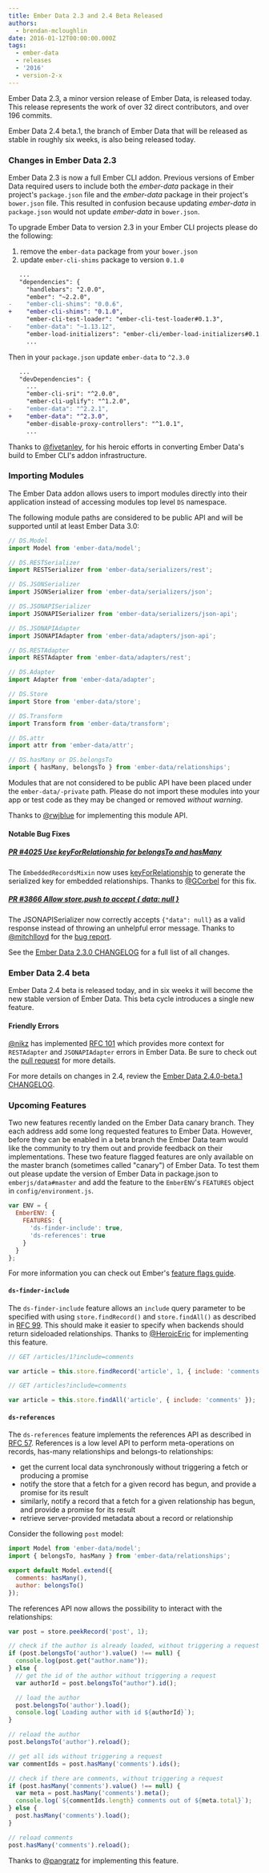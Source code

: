 ```yaml
---
title: Ember Data 2.3 and 2.4 Beta Released
authors:
  - brendan-mcloughlin
date: 2016-01-12T00:00:00.000Z
tags:
  - ember-data
  - releases
  - '2016'
  - version-2-x
---
```



Ember Data 2.3, a minor version release of Ember Data, is released today. This release represents the work of over 32 direct contributors, and over 196 commits.

Ember Data 2.4 beta.1, the branch of Ember Data that will be released as stable in roughly six weeks, is also being released today.

### Changes in Ember Data 2.3

Ember Data 2.3 is now a full Ember CLI addon. Previous versions of
Ember Data required users to include both the *ember-data* package in
their project's `package.json` file and the *ember-data* package in
their project's `bower.json` file. This resulted in confusion because
updating *ember-data* in `package.json` would not update *ember-data*
in `bower.json`.

To upgrade Ember Data to version 2.3 in your Ember CLI projects please
do the following:

  1. remove the `ember-data` package from your `bower.json`
  2. update `ember-cli-shims` package to version `0.1.0`

```diff
   ...
   "dependencies": {
     "handlebars": "2.0.0",
     "ember": "~2.2.0",
-    "ember-cli-shims": "0.0.6",
+    "ember-cli-shims": "0.1.0",
     "ember-cli-test-loader": "ember-cli-test-loader#0.1.3",
-    "ember-data": "~1.13.12",
     "ember-load-initializers": "ember-cli/ember-load-initializers#0.1.5",
     ...
```

Then in your `package.json` update `ember-data` to `^2.3.0`

```diff
   ...
   "devDependencies": {
     ...
     "ember-cli-sri": "^2.0.0",
     "ember-cli-uglify": "^1.2.0",
-    "ember-data": "^2.2.1",
+    "ember-data": "^2.3.0",
     "ember-disable-proxy-controllers": "^1.0.1",
     ...
```

Thanks to [@fivetanley](https://github.com/fivetanley), for his heroic
efforts in converting Ember Data's build to Ember CLI's addon
infrastructure.


### Importing Modules

The Ember Data addon allows users to import modules directly into
their application instead of accessing modules top level `DS` namespace.

The following module paths are considered to be public API and will be supported until at least Ember Data 3.0:

```js
// DS.Model
import Model from 'ember-data/model';

// DS.RESTSerializer
import RESTSerializer from 'ember-data/serializers/rest';

// DS.JSONSerializer
import JSONSerializer from 'ember-data/serializers/json';

// DS.JSONAPISerializer
import JSONAPISerializer from 'ember-data/serializers/json-api';

// DS.JSONAPIAdapter
import JSONAPIAdapter from 'ember-data/adapters/json-api';

// DS.RESTAdapter
import RESTAdapter from 'ember-data/adapters/rest';

// DS.Adapter
import Adapter from 'ember-data/adapter';

// DS.Store
import Store from 'ember-data/store';

// DS.Transform
import Transform from 'ember-data/transform';

// DS.attr
import attr from 'ember-data/attr';

// DS.hasMany or DS.belongsTo
import { hasMany, belongsTo } from 'ember-data/relationships';
```

Modules that are not considered to be public API have been placed under the `ember-data/-private` path. Please do not import these modules into your app or test code as they may be changed or removed *without warning*.

Thanks to [@rwjblue](https://github.com/rwjblue) for implementing this
module API.

#### Notable Bug Fixes

##### [PR #4025 Use keyForRelationship for belongsTo and hasMany](https://github.com/emberjs/data/pull/4025/)
The `EmbeddedRecordsMixin` now uses [keyForRelationship](http://emberjs.com/api/data/classes/DS.RESTSerializer.html#method_keyForRelationship) to generate the serialized key for embedded relationships. Thanks to [@GCorbel](https://github.com/GCorbel) for this fix.

##### [PR #3866 Allow store.push to accept { data: null }](https://github.com/emberjs/data/pull/3866)
The JSONAPISerializer now correctly accepts `{"data": null}` as a valid response instead of throwing an unhelpful error message. Thanks to [@mitchlloyd](https://github.com/mitchlloyd) for the [bug report](https://github.com/emberjs/data/issues/3790).


See the [Ember Data 2.3.0 CHANGELOG](https://github.com/emberjs/data/blob/v2.3.0/CHANGELOG.md) for a full list of all changes.


### Ember Data 2.4 beta

Ember Data 2.4 beta is released today, and in six weeks it will become the
new stable version of Ember Data. This beta cycle introduces a single new feature.

#### Friendly Errors

[@nikz](https://github.com/nikz) has implemented
[RFC 101](https://github.com/emberjs/rfcs/pull/101) which provides
more context for `RESTAdapter` and `JSONAPIAdapter` errors in Ember
Data. Be sure to check out the
[pull request](https://github.com/emberjs/data/pull/3930) for more
details.

For more details on changes in 2.4, review the
[Ember Data 2.4.0-beta.1 CHANGELOG](https://github.com/emberjs/data/blob/v2.4.0-beta.1/CHANGELOG.md).


### Upcoming Features

Two new features recently landed on the Ember Data canary branch. They
each address add some long requested features to Ember Data. However,
before they can be enabled in a beta branch the Ember Data team would
like the community to try them out and provide feedback on their
implementations. These two feature flagged features are only available
on the master branch (sometimes called "canary") of Ember Data. To
test them out please update the version of Ember Data in package.json
to `emberjs/data#master` and add the feature to the `EmberENV`'s
`FEATURES` object in `config/environment.js`.

```config/environment.js
var ENV = {
  EmberENV: {
    FEATURES: {
      'ds-finder-include': true,
      'ds-references': true
    }
  }
};
```

For more information you can check out Ember's
[feature flags guide](https://guides.emberjs.com/v2.2.0/configuring-ember/feature-flags/).

#### `ds-finder-include`

The `ds-finder-include` feature allows an `include` query parameter to
be specified with using `store.findRecord()` and `store.findAll()` as
described in [RFC 99](https://github.com/emberjs/rfcs/pull/99). This
should make it easier to specify when backends should return
sideloaded relationships. Thanks to
[@HeroicEric](https://github.com/HeroicEric) for implementing this
feature.

```js
// GET /articles/1?include=comments

var article = this.store.findRecord('article', 1, { include: 'comments' });
```

```js
// GET /articles?include=comments

var article = this.store.findAll('article', { include: 'comments' });
```

#### `ds-references`

The `ds-references` feature implements the references API as described
in [RFC 57](https://github.com/emberjs/rfcs/pull/57). References is a
low level API to perform meta-operations on records, has-many
relationships and belongs-to relationships:

  * get the current local data synchronously without triggering a fetch or producing a promise
  * notify the store that a fetch for a given record has begun, and provide a promise for its result
  * similarly, notify a record that a fetch for a given relationship has begun, and provide a promise for its result
  * retrieve server-provided metadata about a record or relationship

Consider the following `post` model:

```app/models/post.js
import Model from 'ember-data/model';
import { belongsTo, hasMany } from 'ember-data/relationships';

export default Model.extend({
  comments: hasMany(),
  author: belongsTo()
});
```

The references API now allows the possibility to interact with the relationships:

```js
var post = store.peekRecord('post', 1);

// check if the author is already loaded, without triggering a request
if (post.belongsTo('author').value() !== null) {
  console.log(post.get("author.name"));
} else {
  // get the id of the author without triggering a request
  var authorId = post.belongsTo("author").id();

  // load the author
  post.belongsTo('author').load();
  console.log(`Loading author with id ${authorId}`);
}

// reload the author
post.belongsTo('author').reload();

// get all ids without triggering a request
var commentIds = post.hasMany('comments').ids();

// check if there are comments, without triggering a request
if (post.hasMany('comments').value() !== null) {
  var meta = post.hasMany('comments').meta();
  console.log(`${commentIds.length} comments out of ${meta.total}`);
} else {
  post.hasMany('comments').load();
}

// reload comments
post.hasMany('comments').reload();
```

Thanks to [@pangratz](https://github.com/pangratz) for implementing
this feature.
